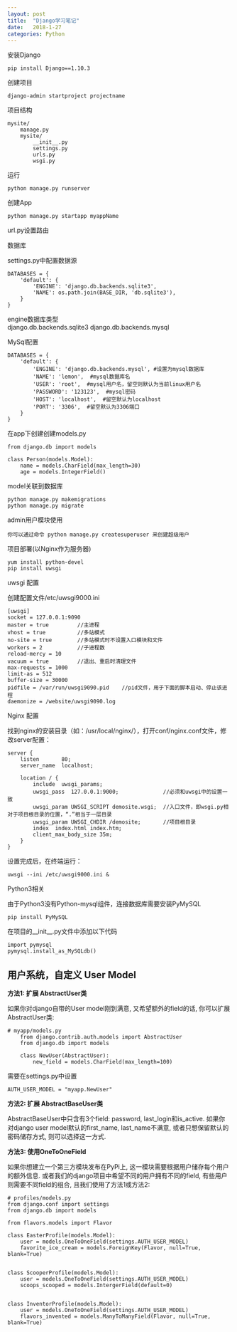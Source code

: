 ```yaml
---
layout: post
title:  "Django学习笔记"
date:   2018-1-27
categories: Python
---
```


安装Django

    pip install Django==1.10.3

创建项目

    django-admin startproject projectname

项目结构

    mysite/
        manage.py
        mysite/
            __init__.py
            settings.py
            urls.py
            wsgi.py

运行

    python manage.py runserver

创建App

    python manage.py startapp myappName

url.py设置路由

数据库

settings.py中配置数据源

    DATABASES = {
        'default': {
            'ENGINE': 'django.db.backends.sqlite3',
            'NAME': os.path.join(BASE_DIR, 'db.sqlite3'),
        }
    }

engine数据库类型    
     django.db.backends.sqlite3
     django.db.backends.mysql

MySql配置

    DATABASES = {
        'default': {
            'ENGINE': 'django.db.backends.mysql', #设置为mysql数据库
            'NAME': 'lemon',  #mysql数据库名
            'USER': 'root',  #mysql用户名，留空则默认为当前linux用户名
            'PASSWORD': '123123',  #mysql密码
            'HOST': 'localhost',  #留空默认为localhost
            'PORT': '3306',  #留空默认为3306端口
        }
    }

在app下创建创建models.py

    from django.db import models

    class Person(models.Model):
        name = models.CharField(max_length=30)
        age = models.IntegerField()

model关联到数据库

    python manage.py makemigrations
    python manage.py migrate

admin用户模块使用

    你可以通过命令 python manage.py createsuperuser 来创建超级用户

项目部署(以Nginx作为服务器)

    yum install python-devel
    pip install uwsgi

uwsgi 配置

创建配置文件/etc/uwsgi9000.ini

    [uwsgi]
    socket = 127.0.0.1:9090
    master = true         //主进程
    vhost = true          //多站模式
    no-site = true        //多站模式时不设置入口模块和文件
    workers = 2           //子进程数
    reload-mercy = 10     
    vacuum = true         //退出、重启时清理文件
    max-requests = 1000   
    limit-as = 512
    buffer-size = 30000
    pidfile = /var/run/uwsgi9090.pid    //pid文件，用于下面的脚本启动、停止该进程
    daemonize = /website/uwsgi9090.log

Nginx 配置

找到nginx的安装目录（如：/usr/local/nginx/），打开conf/nginx.conf文件，修改server配置：

    server {
        listen       80;
        server_name  localhost;
        
        location / {            
            include  uwsgi_params;
            uwsgi_pass  127.0.0.1:9000;              //必须和uwsgi中的设置一致
            uwsgi_param UWSGI_SCRIPT demosite.wsgi;  //入口文件，即wsgi.py相对于项目根目录的位置，“.”相当于一层目录
            uwsgi_param UWSGI_CHDIR /demosite;       //项目根目录
            index  index.html index.htm;
            client_max_body_size 35m;
        }
    }

设置完成后，在终端运行：

    uwsgi --ini /etc/uwsgi9000.ini &

Python3相关

由于Python3没有Python-mysql组件，连接数据库需要安装PyMySQL

    pip install PyMySQL

在项目的__init__.py文件中添加以下代码

    import pymysql
    pymysql.install_as_MySQLdb()

## 用户系统，自定义 User Model

__方法1: 扩展 AbstractUser类__

如果你对django自带的User model刚到满意, 又希望额外的field的话, 你可以扩展AbstractUser类:

    # myapp/models.py
        from django.contrib.auth.models import AbstractUser
        from django.db import models

        class NewUser(AbstractUser):
            new_field = models.CharField(max_length=100)

需要在settings.py中设置

    AUTH_USER_MODEL = "myapp.NewUser"

__方法2: 扩展 AbstractBaseUser类__

AbstractBaseUser中只含有3个field: password, last_login和is_active. 如果你对django user model默认的first_name, last_name不满意, 或者只想保留默认的密码储存方式, 则可以选择这一方式.

__方法3: 使用OneToOneField__

如果你想建立一个第三方模块发布在PyPi上, 这一模块需要根据用户储存每个用户的额外信息. 或者我们的django项目中希望不同的用户拥有不同的field, 有些用户则需要不同field的组合, 且我们使用了方法1或方法2:

    # profiles/models.py
    from django.conf import settings
    from django.db import models

    from flavors.models import Flavor

    class EasterProfile(models.Model):
        user = models.OneToOneField(settings.AUTH_USER_MODEL)
        favorite_ice_cream = models.ForeignKey(Flavor, null=True, blank=True)
        
        
    class ScooperProfile(models.Model):
        user = models.OneToOneField(settings.AUTH_USER_MODEL)
        scoops_scooped = models.IntergerField(default=0)
        
        
    class InventorProfile(models.Model):
        user = models.OneToOneField(settings.AUTH_USER_MODEL)
        flavors_invented = models.ManyToManyField(Flavor, null=True, blank=True)
